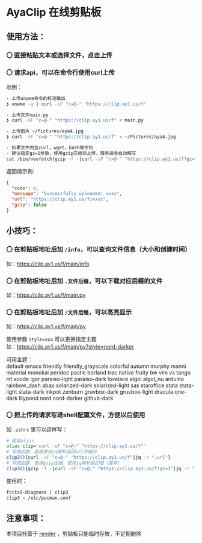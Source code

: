 # AyaClip 在线剪贴板

## 使用方法：

### 〇 直接粘贴文本或选择文件，点击上传
### 〇 请求api，可以在命令行使用curl上传

示例：
```bash
- 上传uname命令的标准输出
❯ uname -a | curl -sF "c=@-" "https://clip.ay1.us/f"

- 上传文件main.py
❯ curl -sF "c=@-" "https://clip.ay1.us/f" < main.py

- 上传图片 ~/Pictures/aya4.jpg
❯ curl -sF "c=@-" "https://clip.ay1.us/f" < ~/Pictures/aya4.jpg

- 如果文件内含curl，wget，bash等字符
- 建议指定gz=1参数，使用gzip压缩后上传，服务端会自动解压
cat /bin/neofetch|gzip -f -|curl -sF "c=@-" "https://clip.ay1.us/f?gz=1"
```
返回值示例:
```json
{
  "code": 0,
  "message": "Successfully uploaded: xxxx",
  "url": "https://clip.ay1.us/f/xxxx",
  "gzip": false
}
```

## 小技巧：

### 〇 在剪贴板地址后加 `/info`，可以查询文件信息（大小和创建时间）
如：https://clip.ay1.us/f/main/info

### 〇 在剪贴板地址后加 `.文件后缀`，可以下载对应后缀的文件
如：https://clip.ay1.us/f/main.py

### 〇 在剪贴板地址后加 `/文件后缀`，可以高亮显示
如：https://clip.ay1.us/f/main/py

使用参数 `style=xxx` 可以更换指定主题  
如：https://clip.ay1.us/f/main/py?style=nord-darker

可用主题：  
default emacs friendly friendly_grayscale colorful autumn murphy manni material monokai perldoc pastie borland trac native fruity bw vim vs tango rrt xcode igor paraiso-light paraiso-dark lovelace algol algol_nu arduino rainbow_dash abap solarized-dark solarized-light sas staroffice stata stata-light stata-dark inkpot zenburn gruvbox-dark gruvbox-light dracula one-dark lilypond nord nord-darker github-dark 



### 〇 把上传的请求写进shell配置文件，方便以后使用
如 `.zshrc` 里可以这样写：
```bash
# 简单alias
alias clip='curl -sF "c=@-" "https://clip.ay1.us/f"'
# 写成函数，直接使用jq解析返回url并输出
clip2(){curl -sF "c=@-" "https://clip.ay1.us/f"|jq -r ".url"}
# 写成函数，使用gzip压缩，使用jq解析返回值（推荐）
clip3(){gzip -f -|curl -sF "c=@-" "https://clip.ay1.us/f?gz=1"|jq -r ".url"}
```
使用时：
```bash
fcitx5-diagnose | clip3
clip3 < /etc/pacman.conf
```

## 注意事项：

本项目托管于 [render](https://render.com/) ，剪贴板只能临时存放，不定期删除